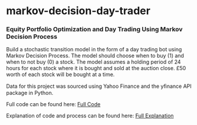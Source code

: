 # markov-decision-day-trader

### Equity Portfolio Optimization and Day Trading Using Markov Decision Process

Build a stochastic transition model in the form of a day trading bot using Markov Decision Process. The model should choose when to buy (1) and when to not buy (0) a stock. The model assumes a holding period of 24 hours for each stock where it is bought and sold at the auction close. £50 worth of each stock will be bought at a time.

Data for this project was sourced using Yahoo Finance and the yﬁnance API package in Python.

Full code can be found here: [Full Code](correlation_analysis.ipynb)

Explanation of code and process can be found here: [Full Explanation](Explanation.pdf)